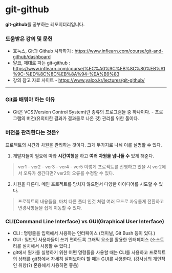 # git-github
**git-github**를 공부하는 레포지터리입니다.

### 도움받은 강의 및 문헌
- 호눅스, Git과 Github 시작하기 : https://www.inflearn.com/course/git-and-github/dashboard
- 얄코, 제대로 파는 git-github : https://www.inflearn.com/course/%EC%A0%9C%EB%8C%80%EB%A1%9C-%ED%8C%8C%EB%8A%94-%EA%B9%83
- 강의 참고 자료 사이트 - https://www.yalco.kr/lectures/git-github/

***

### Git을 배워야 하는 이유
- Git은 VCS(Version Control System)란 종류의 프로그램들 중 하나이다. - 프로그램의 버전(유의미한 결과가 결과물로 나온 것) 관리를 위한 툴이다.

### 버전을 관리한다는 것은? 
프로젝트의 시간과 차원을 관리하는 것이다. 크게 두가지로 나눠 이를 설명할 수 있다.
1. 개발자들이 필요에 따라 **시간여행**을 하고 **여러 차원을 넘나들 수** 있게 해준다. 
> ver1 - ver2 - ver3 - ver4 - ver5 이렇게 프로젝트를 진행하고 있을 시 ver2에서 오류가 생긴다면? ver2의 오류를 수정할 수 있다.
2. 차원을 다룬다. 메인 프로젝트를 망치지 않으면서 다양한 아이디어를 시도할 수 있다.
> 프로젝트의 내용들을, 마치 다른 폴더 인것 처럼 여러 모드로 자유롭게 전환하고 변경사항들을 쉽게 이동할 수 있다.


### CLI(Command Line Interface) vs GUI(Graphical User Interface)
- CLI : 명령줄을 입력해서 사용하는 인터페이스 (터미널, Git Bush 등이 있다.)
- GUI : 일반인 사용자들이 쓰기 편하도록 그래픽 요소를 활용한 인터페이스 (소스트리를 설치해서 사용할 수 있다.)
- git에서 뭔가를 실행하기 위한 어떤 명령들을 사용할 때는 CLI를 사용하고 프로젝트의 상태를 git창에서 자세히 살펴보아야 할 때는 GUI를 사용한다. (강사님의 개인적인 취향(?) 혼용해서 사용하면 좋음)
